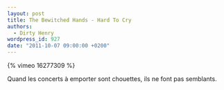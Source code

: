```yaml
---
layout: post
title: The Bewitched Hands - Hard To Cry
authors:
  - Dirty Henry
wordpress_id: 927
date: "2011-10-07 09:00:00 +0200"
---
```


{% vimeo 16277309 %}

Quand les concerts à emporter sont chouettes, ils ne font pas semblants.
